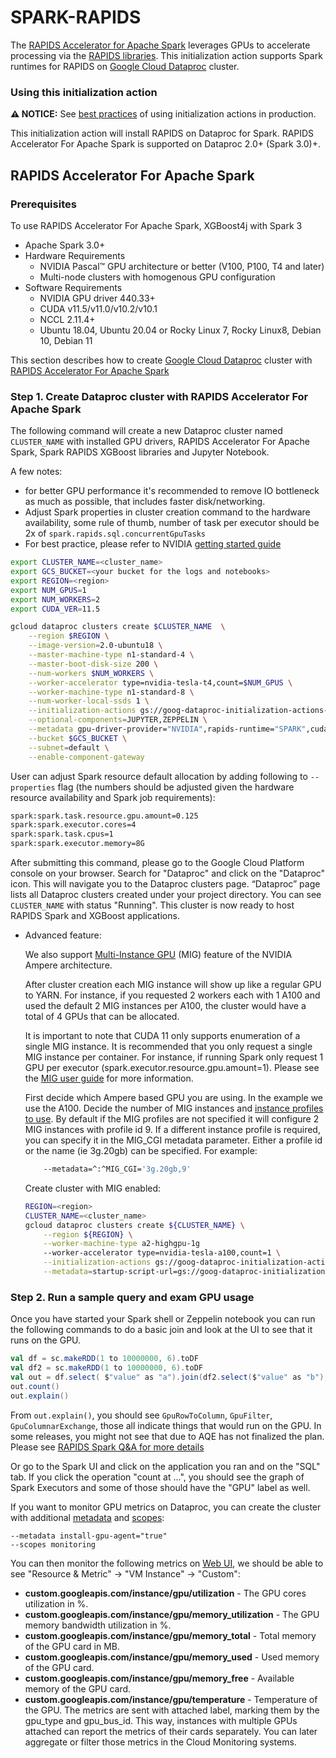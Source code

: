 # SPARK-RAPIDS

The [RAPIDS Accelerator for Apache Spark](https://nvidia.github.io/spark-rapids/) leverages GPUs
to accelerate processing via the [RAPIDS libraries](http://rapids.ai). This initialization
action supports Spark runtimes for RAPIDS on
[Google Cloud Dataproc](https://cloud.google.com/dataproc) cluster.

### Using this initialization action

**:warning: NOTICE:** See
[best practices](/README.md#how-initialization-actions-are-used) of using
initialization actions in production.

This initialization action will install RAPIDS on Dataproc for Spark.
RAPIDS Accelerator For Apache Spark is supported on Dataproc 2.0+ (Spark 3.0)+.

## RAPIDS Accelerator For Apache Spark

### Prerequisites

To use RAPIDS Accelerator For Apache Spark, XGBoost4j with Spark 3

*   Apache Spark 3.0+
*   Hardware Requirements
    *   NVIDIA Pascal™ GPU architecture or better (V100, P100, T4 and later)
    *   Multi-node clusters with homogenous GPU configuration
*   Software Requirements
    *   NVIDIA GPU driver 440.33+
    *   CUDA v11.5/v11.0/v10.2/v10.1
    *   NCCL 2.11.4+
    *   Ubuntu 18.04, Ubuntu 20.04 or Rocky Linux 7, Rocky Linux8, Debian 10, Debian 11

This section describes how to create
[Google Cloud Dataproc](https://cloud.google.com/dataproc) cluster with
[RAPIDS Accelerator For Apache Spark](https://github.com/NVIDIA/spark-rapids)

### Step 1. Create Dataproc cluster with RAPIDS Accelerator For Apache Spark

The following command will create a new Dataproc cluster named `CLUSTER_NAME`
with installed GPU drivers, RAPIDS Accelerator For Apache Spark, Spark RAPIDS XGBoost
libraries and Jupyter Notebook.

A few notes:

*   for better GPU performance it's recommended to remove IO bottleneck as much
    as possible, that includes faster disk/networking.
*   Adjust Spark properties in cluster creation command to the hardware
    availability, some rule of thumb, number of task per executor should be 2x of
    `spark.rapids.sql.concurrentGpuTasks`
*   For best practice, please refer to NVIDIA
    [getting started guide](https://nvidia.github.io/spark-rapids/)

```bash
export CLUSTER_NAME=<cluster_name>
export GCS_BUCKET=<your bucket for the logs and notebooks>
export REGION=<region>
export NUM_GPUS=1
export NUM_WORKERS=2
export CUDA_VER=11.5

gcloud dataproc clusters create $CLUSTER_NAME  \
    --region $REGION \
    --image-version=2.0-ubuntu18 \
    --master-machine-type n1-standard-4 \
    --master-boot-disk-size 200 \
    --num-workers $NUM_WORKERS \
    --worker-accelerator type=nvidia-tesla-t4,count=$NUM_GPUS \
    --worker-machine-type n1-standard-8 \
    --num-worker-local-ssds 1 \
    --initialization-actions gs://goog-dataproc-initialization-actions-${REGION}/spark-rapids/spark-rapids.sh \
    --optional-components=JUPYTER,ZEPPELIN \
    --metadata gpu-driver-provider="NVIDIA",rapids-runtime="SPARK",cuda-version="$CUDA_VER" \
    --bucket $GCS_BUCKET \
    --subnet=default \
    --enable-component-gateway
```

User can adjust Spark resource default allocation by adding following to
`--properties` flag (the numbers should be adjusted given the hardware resource
availability and Spark job requirements):

```bash
spark:spark.task.resource.gpu.amount=0.125
spark:spark.executor.cores=4
spark:spark.task.cpus=1
spark:spark.executor.memory=8G
```

After submitting this command, please go to the Google Cloud Platform console on
your browser. Search for "Dataproc" and click on the "Dataproc" icon. This will
navigate you to the Dataproc clusters page. “Dataproc” page lists all Dataproc
clusters created under your project directory. You can see `CLUSTER_NAME` with
status "Running". This cluster is now ready to host RAPIDS Spark and XGBoost
applications.

* Advanced feature:

  We also support [Multi-Instance GPU](https://www.nvidia.com/en-gb/technologies/multi-instance-gpu/) (MIG) feature of the NVIDIA Ampere architecture. 

  After cluster creation each MIG instance will show up like a regular GPU to YARN. For instance, if you requested
2 workers each with 1 A100 and used the default 2 MIG instances per A100, the cluster would have a total of 4 GPUs
that can be allocated.

  It is important to note that CUDA 11 only supports enumeration of a single MIG instance. It is recommended that you
only request a single MIG instance per container. For instance, if running Spark only request
1 GPU per executor (spark.executor.resource.gpu.amount=1). Please see the
[MIG user guide](https://docs.nvidia.com/datacenter/tesla/mig-user-guide/) for more information.

  First decide which Ampere based GPU you are using. In the example we use the A100.
Decide the number of MIG instances and [instance profiles to use](https://docs.nvidia.com/datacenter/tesla/mig-user-guide/#lgi).
By default if the MIG profiles are not specified it will configure 2 MIG instances with profile id 9. If
a different instance profile is required, you can specify it in the MIG_CGI metadata parameter. Either a
profile id or the name (ie 3g.20gb) can be specified. For example:

    ```bash
        --metadata=^:^MIG_CGI='3g.20gb,9'
    ```
  Create cluster with MIG enabled:
    
    ```bash
    REGION=<region>
    CLUSTER_NAME=<cluster_name>
    gcloud dataproc clusters create ${CLUSTER_NAME} \
        --region ${REGION} \
        --worker-machine-type a2-highgpu-1g
        --worker-accelerator type=nvidia-tesla-a100,count=1 \
        --initialization-actions gs://goog-dataproc-initialization-actions-${REGION}/spark-rapids/spark-rapids.sh \
        --metadata=startup-script-url=gs://goog-dataproc-initialization-actions-${REGION}/spark-rapids/mig.sh
    ```

### Step 2. Run a sample query and exam GPU usage

Once you have started your Spark shell or Zeppelin notebook you can run the
following commands to do a basic join and look at the UI to see that it runs on
the GPU.

```scala
val df = sc.makeRDD(1 to 10000000, 6).toDF
val df2 = sc.makeRDD(1 to 10000000, 6).toDF
val out = df.select( $"value" as "a").join(df2.select($"value" as "b"), $"a" === $"b")
out.count()
out.explain()
```

From `out.explain()`, you should see `GpuRowToColumn`, `GpuFilter`,
`GpuColumnarExchange`, those all indicate things that would run on the GPU.
In some releases, you might not see that due to AQE has not finalized the plan. Please see
[RAPIDS Spark Q&A for more details](https://nvidia.github.io/spark-rapids/docs/FAQ.html#is-adaptive-query-execution-aqe-supported)

Or go to the Spark UI and click on the application you ran and on the "SQL" tab.
If you click the operation "count at ...", you should see the graph of Spark
Executors and some of those should have the "GPU" label as well.

If you want to monitor GPU metrics on Dataproc, you can create the cluster with additional
[metadata](https://cloud.google.com/dataproc/docs/concepts/configuring-clusters/metadata) and
[scopes](https://cloud.google.com/sdk/gcloud/reference/dataproc/clusters/create#--scopes):
```
--metadata install-gpu-agent="true"
--scopes monitoring
```
You can then monitor the following metrics on [Web UI](https://console.cloud.google.com/monitoring/metrics-explorer),
we should be able to see "Resource & Metric" -> "VM Instance" -> "Custom":
* **custom.googleapis.com/instance/gpu/utilization** - The GPU cores utilization in %.
* **custom.googleapis.com/instance/gpu/memory_utilization** - The GPU memory bandwidth utilization in %.
* **custom.googleapis.com/instance/gpu/memory_total** - Total memory of the GPU card in MB.
* **custom.googleapis.com/instance/gpu/memory_used** - Used memory of the GPU card.
* **custom.googleapis.com/instance/gpu/memory_free** - Available memory of the GPU card.
* **custom.googleapis.com/instance/gpu/temperature** - Temperature of the GPU.
The metrics are sent with attached label, marking them by the gpu_type and gpu_bus_id.
This way, instances with multiple GPUs attached can report the metrics of their cards separately.
You can later aggregate or filter those metrics in the Cloud Monitoring systems.
